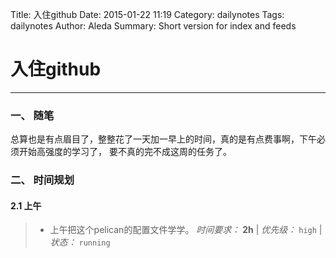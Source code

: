 Title: 入住github
Date: 2015-01-22 11:19
Category: dailynotes
Tags: dailynotes 
Author: Aleda
Summary: Short version for index and feeds

# 入住github

---
### 一、 随笔
总算也是有点眉目了，整整花了一天加一早上的时间，真的是有点费事啊，下午必须开始高强度的学习了，
要不真的完不成这周的任务了。

### 二、 时间规划

#### 2.1 上午
> * 上午把这个pelican的配置文件学学。
*时间要求：* **2h** |  *优先级：* `high` | *状态：* `running`

